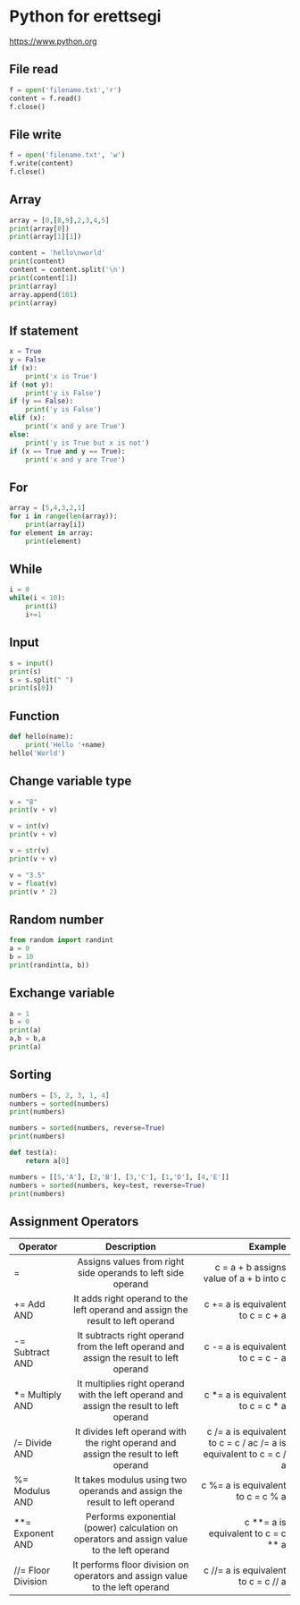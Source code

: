 # Python for erettsegi
https://www.python.org

## File read
```py
f = open('filename.txt','r')
content = f.read()
f.close()
```
## File write
```py
f = open('filename.txt', 'w')
f.write(content)
f.close()
```
## Array
```py
array = [0,[8,9],2,3,4,5]
print(array[0])
print(array[1][1])

content = 'hello\nworld'
print(content)
content = content.split('\n')
print(content[1])
print(array)
array.append(101)
print(array)
```
## If statement
```py
x = True
y = False
if (x):
	print('x is True')
if (not y):
	print('y is False')
if (y == False):
	print('y is False')
elif (x):
	print('x and y are True')
else:
	print('y is True but x is not')
if (x == True and y == True):
	print('x and y are True')
```

## For
```py
array = [5,4,3,2,1]
for i in range(len(array)):
	print(array[i])
for element in array:
	print(element)
```
## While
```py
i = 0
while(i < 10):
	print(i)
	i+=1
```
## Input
```py
s = input()
print(s)
s = s.split(" ")
print(s[0])
```
## Function
```py
def hello(name):
	print('Hello '+name)
hello('World')
```
## Change variable type
```py
v = "8"
print(v + v)

v = int(v)
print(v + v)

v = str(v)
print(v + v)

v = "3.5"
v = float(v)
print(v * 2)
```
## Random number
```py
from random import randint
a = 0
b = 10
print(randint(a, b))
```
## Exchange variable
```py
a = 1
b = 0
print(a)
a,b = b,a
print(a)
```
## Sorting
```py
numbers = [5, 2, 3, 1, 4]
numbers = sorted(numbers)
print(numbers)

numbers = sorted(numbers, reverse=True)
print(numbers)

def test(a):
	return a[0]

numbers = [[5,'A'], [2,'B'], [3,'C'], [1,'D'], [4,'E']]
numbers = sorted(numbers, key=test, reverse=True)
print(numbers)
```
## Assignment Operators
| Operator | Description | Example |
| ------------- |:-------------:| -----:|
| = | Assigns values from right side operands to left side operand | c = a + b assigns value of a + b into c |
| += Add AND | It adds right operand to the left operand and assign the result to left operand | c += a is equivalent to c = c + a |
| -= Subtract AND | It subtracts right operand from the left operand and assign the result to left operand | c -= a is equivalent to c = c - a |
| *= Multiply AND | It multiplies right operand with the left operand and assign the result to left operand | c *= a is equivalent to c = c * a |
| /= Divide AND | It divides left operand with the right operand and assign the result to left operand | c /= a is equivalent to c = c / ac /= a is equivalent to c = c / a |
| %= Modulus AND | It takes modulus using two operands and assign the result to left operand | c %= a is equivalent to c = c % a |
| **= Exponent AND | Performs exponential (power) calculation on operators and assign value to the left operand | c **= a is equivalent to c = c ** a |
| //= Floor Division | It performs floor division on operators and assign value to the left operand | c //= a is equivalent to c = c // a |
